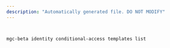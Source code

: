 ```yaml
---
description: "Automatically generated file. DO NOT MODIFY"
---
```


```bash


mgc-beta identity conditional-access templates list

```